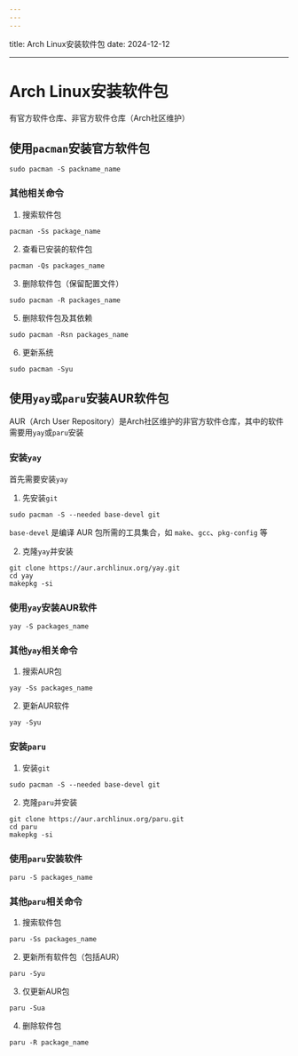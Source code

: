 ```yaml
---
---
---
```


title: Arch Linux安装软件包
date: 2024-12-12

---

# Arch Linux安装软件包

有官方软件仓库、非官方软件仓库（Arch社区维护）
## 使用`pacman`安装官方软件包

`sudo pacman -S packname_name`
### 其他相关命令

1. 搜索软件包

`pacman -Ss package_name`

2. 查看已安装的软件包

`pacman -Qs packages_name`

3. 删除软件包（保留配置文件）

`sudo pacman -R packages_name`

5. 删除软件包及其依赖

`sudo pacman -Rsn packages_name`

6. 更新系统

`sudo pacman -Syu`
##  使用`yay`或`paru`安装AUR软件包

AUR（Arch User Repository）是Arch社区维护的非官方软件仓库，其中的软件需要用`yay`或`paru`安装
### 安装`yay`

首先需要安装`yay`
1. 先安装`git`

`sudo pacman -S --needed base-devel git`

`base-devel` 是编译 AUR 包所需的工具集合，如 `make`、`gcc`、`pkg-config` 等

2. 克隆`yay`并安装

```
git clone https://aur.archlinux.org/yay.git
cd yay
makepkg -si
```

###  使用`yay`安装AUR软件

`yay -S packages_name`
### 其他`yay`相关命令

1. 搜索AUR包

`yay -Ss packages_name`

2. 更新AUR软件

`yay -Syu`

### 安装`paru`

1. 安装`git`

`sudo pacman -S --needed base-devel git`

2. 克隆`paru`并安装

```
git clone https://aur.archlinux.org/paru.git
cd paru
makepkg -si
  ```

### 使用`paru`安装软件

`paru -S packages_name`
###  其他`paru`相关命令

1. 搜索软件包

`paru -Ss packages_name`

2. 更新所有软件包（包括AUR）

`paru -Syu`

3. 仅更新AUR包

`paru -Sua`

4.  删除软件包

`paru -R package_name`